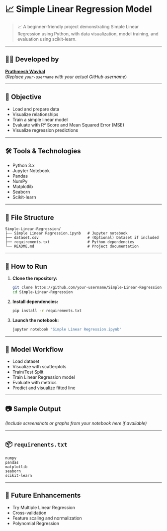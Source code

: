 
# 📈 Simple Linear Regression Model

> 📈 A beginner-friendly project demonstrating Simple Linear Regression using Python, with data visualization, model training, and evaluation using scikit-learn.

---

## 👨‍💻 Developed by
**[Prathmesh Wavhal](https://github.com/your-username)**  
(*Replace `your-username` with your actual GitHub username*)

---

## 🧠 Objective

- Load and prepare data
- Visualize relationships
- Train a simple linear model
- Evaluate with R² Score and Mean Squared Error (MSE)
- Visualize regression predictions

---

## 🛠️ Tools & Technologies

- Python 3.x
- Jupyter Notebook
- Pandas
- NumPy
- Matplotlib
- Seaborn
- Scikit-learn

---

## 📁 File Structure

```
Simple-Linear-Regression/
├── Simple Linear Regression.ipynb   # Jupyter notebook
├── dataset.csv                      # (Optional) Dataset if included
├── requirements.txt                 # Python dependencies
└── README.md                        # Project documentation
```

---

## 🚀 How to Run

1. **Clone the repository:**
   ```bash
   git clone https://github.com/your-username/Simple-Linear-Regression.git
   cd Simple-Linear-Regression
   ```

2. **Install dependencies:**
   ```bash
   pip install -r requirements.txt
   ```

3. **Launch the notebook:**
   ```bash
   jupyter notebook "Simple Linear Regression.ipynb"
   ```

---

## 🧪 Model Workflow

- Load dataset
- Visualize with scatterplots
- Train/Test Split
- Train Linear Regression model
- Evaluate with metrics
- Predict and visualize fitted line

---

## 📷 Sample Output

*(Include screenshots or graphs from your notebook here if available)*

---

## 📦 `requirements.txt`

```
numpy
pandas
matplotlib
seaborn
scikit-learn
```

---

## 📌 Future Enhancements

- Try Multiple Linear Regression
- Cross-validation
- Feature scaling and normalization
- Polynomial Regression
